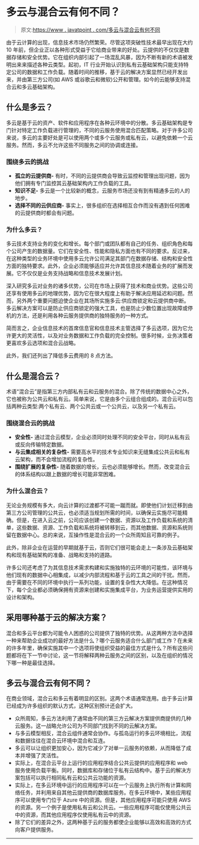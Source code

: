# 多云与混合云有何不同？

> 原文:[https://www . javatpoint . com/多云与混合云有何不同](https://www.javatpoint.com/how-does-multi-cloud-differ-from-a-hybrid-cloud)

由于云计算的出现，信息技术市场仍然繁荣。尽管这项突破性技术最早出现在大约 10 年前，但企业正以各种形式受益于它给商业带来的好处。云提供的不仅仅是数据存储和安全优势。它在组织内部引起了一场混乱风暴，因为不断有新的术语被发明出来来描述各种云类型。起初，IT 行业开始认识到私有云基础架构只能支持特定公司的数据和工作负载。随着时间的推移，基于云的解决方案显然已经开发出来，并由第三方公司(如 AWS 或谷歌云和微软)公开和管理。如今的云能够支持混合云和多云基础架构。

## 什么是多云？

多云是基于云的资产、软件和应用程序在各种云环境中的分散。多云基础架构是专门针对特定工作负载进行管理的，不同的云服务使用混合匹配策略。对于许多公司来说，多云的主要好处是可以使用两个或多个云服务或私有云，以避免依赖一个云服务。然而，多云不允许这些不同服务之间的协调或连接。

### 围绕多云的挑战

*   **孤立的云提供商-** 有时，不同的云提供商会导致云监控和管理出现问题，因为他们拥有专门监控其云基础架构内工作负载的工具。
*   **知识不足-** 多云是一个比较新的概念，云服务市场还没有到有精通多云的人的地步。
*   **选择不同的云供应商-** 事实上，很多组织在选择相互合作而没有遇到任何困难的云提供商时都会有问题。

### 为什么多云？

多云技术支持业务的变化和增长。每个部门或团队都有自己的任务、组织角色和每个公司产生的数据量。它们在安全性、性能和隐私方面也有不同的要求。反过来，在这种类型的业务环境中使用多云允许公司满足其部门在数据存储、结构和安全性方面的独特要求。此外，企业必须能够适应并允许其信息技术随着业务的扩展而发展。它不仅仅是业务支持战略和信息技术发展计划。

深入研究多云对业务的诸多优势，公司在市场上获得了技术和商业优势。这些公司还享有使用多云的地理优势，因为它在很大程度上有助于解决应用延迟和问题。然而，另外两个重要问题迫使企业在其场所实施多云:供应商锁定和云提供商中断。多云解决方案可以是防止供应商锁定的强大工具，也是防止少数位置出现故障或停机的方法，还是利用各种云服务提供商的独特服务的一种方式。

简而言之，企业信息技术的首席信息官和信息技术主管选择了多云选项，因为它允许更大的灵活性，以及对业务数据和工作负载的完全控制。很多时候，业务决策者更喜欢多云选项和混合云战略。

此外，我们还列出了降低多云费用的 8 点方法。

## 什么是混合云？

术语“混合云”是指第三方内部私有云和云服务的混合。除了传统的数据中心之外，它也被称为公共云和私有云。简单来说，它是由多个云组合组成的。混合云可以包括两种云类型:两个私有云、两个公共云或一个公共云，以及另一个私有云。

### 围绕混合云的挑战

*   **安全性-** 通过混合云模型，企业必须同时处理不同的安全平台，同时从私有云或反向传输特定数据。
*   **与云集成相关的复杂性-** 需要高水平的技术专业知识来无缝集成公共云和私有云架构，而不会增加流程的复杂性。
*   **围绕扩展的复杂性-** 随着数据的增长，云也必须能够增长。然而，改变混合云的体系结构以跟上数据的增长可能非常困难。

### 为什么混合云？

无论业务规模有多大，向云计算的过渡都不可能一蹴而就。即使他们计划迁移到由第三方公司管理的公共云，也必须适当规划所需的时间，以确保云实施尽可能精确。但是，在进入云之前，公司应该创建一个数据、资源以及工作负载和系统的清单，这些数据、资源、工作负载和系统将被转移到云，而其他数据、资源和系统则留在数据中心。总的来说，互操作性是混合云的一个众所周知且可靠的例子。

此外，除非企业在运营的早期就基于云，否则它们很可能会走上一条涉及云基础架构和现有基础架构的准备、战略和支持的道路。

许多公司还考虑了为其信息技术需求构建和实施独特的云环境的可能性，该环境与他们现有的数据中心相集成，以减少内部流程和基于云的工具之间的干扰。然而，由于需要在不同的环境中执行一系列功能，设置的复杂性大大降低。在这种情况下，每个企业都必须确保拥有资源来创建和实施集成平台，为业务运营提供实用的设计和架构。

## 采用哪种基于云的解决方案？

混合和多云平台都为可能令人困惑的公司提供了独特的优势。从这两种方法中选择一种来帮助企业成功的最好方法是什么？哪个云服务适合什么部门或工作？在未来的许多年里，确保实施其中一个选项将使组织受益的最佳方式是什么？所有这些问题都将在下一节中讨论，这一节将解释两种云服务之间的区别，以及在组织的情况下哪一种是最佳选择。

## 多云与混合云有何不同？

在商业领域，混合云和多云有着明显的区别。这两个术语通常连用。由于多云计算已经成为许多组织的默认方式，这种区别预计还会扩大。

*   众所周知，多云方法利用了通常由不同的第三方云解决方案提供商提供的几种云服务。这一战略允许公司为不同部门找到不同的云解决方案。
*   与多云模型相反，混合云组件通常会协作。与孤岛运行的多云环境相比，流程和数据往往在混合云环境中混合和互连。
*   多云可以让组织更加安心，因为它减少了对单一云服务的依赖，从而降低了成本并增强了灵活性。
*   实际上，在混合云平台上运行的应用程序结合公共云提供的应用程序和 web 服务使用负载平衡。同时，数据库和存储位于私有云结构中。基于云的解决方案包括可以执行相同私有云和公共云功能的资源。
*   实际上，在多云环境中运行的应用程序可以在一个云服务上执行所有计算和网络任务，并利用来自其他云提供商的数据库服务。在多云环境中，某些应用程序可以使用专门位于 Azure 中的资源。但是，其他应用程序可能只使用 AWS 的资源。另一个例子是使用私有云和公共云。一些应用程序可能仅使用公共云中的资源，而其他应用程序仅使用私有云中的资源。
*   除了它们的差异之外，这两种基于云的服务都使企业能够以高效和高效的方式向客户提供服务。

* * *